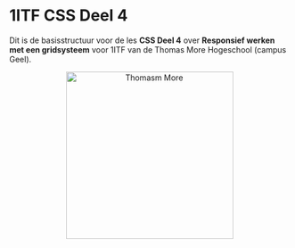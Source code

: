 # 1ITF CSS Deel 4 
Dit is de basisstructuur voor de les **CSS Deel 4** over **Responsief werken met een gridsysteem** voor 1ITF van de Thomas More Hogeschool (campus Geel).

<p align="center">
    <img src="https://www.thomasmore.be/themes/wundertheme/logo.svg" alt="Thomasm More" width="300" />
</p>

